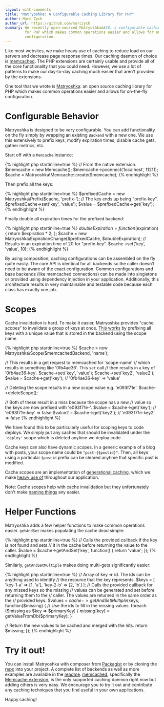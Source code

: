 ```yaml
---
layout: with-comments
title: "Matryoshka: A Configurable Caching Library for PHP"
author: Marc Zych
author_url: https://github.com/marczych
summary: We recently open-sourced Matryoshka&#58; a configurable caching library
         for PHP which makes common operations easier and allows for on-the-fly
         configuration.
---
```


Like most websites, we make heavy use of caching to reduce load on our servers and decrease page response times.
Our caching daemon of choice is [memcached].
The PHP extensions are certainly usable and provide all of the core functionality that you could need.
However, we use a lot of patterns to make our day-to-day caching much easier that aren't provided by the extensions.

One tool that we wrote is [Matryoshka]&#58; an open source caching library for PHP which makes common operations easier and allows for on-the-fly configuration.

# Configurable Behavior

Matryoshka is designed to be very configurable.
You can add functionality on the fly simply by wrapping an existing `Backend` with a new one.
We use this extensively to prefix keys, modify expiration times, disable cache gets, gather metrics, etc.

Start off with a `Memcache` instance:

{% highlight php startinline=true %}
// From the native extension.
$memcache = new Memcache();
$memcache->pconnect('localhost', 11211);
$cache = Matryoshka\Memcache::create($memcache);
{% endhighlight %}

Then prefix all the keys:

{% highlight php startinline=true %}
$prefixedCache = new Matryoshka\Prefix($cache, 'prefix-');
// The key ends up being "prefix-key".
$prefixedCache->set('key', 'value');
$value = $prefixedCache->get('key');
{% endhighlight %}

Finally double all expiration times for the prefixed backend:

{% highlight php startinline=true %}
$doubleExpiration = function($expiration) {
   return $expiration * 2;
};
$cache = new Matryoshka\ExpirationChange($prefixedCache,
 $doubleExpiration);
// Results in an expiration time of 20 for "prefix-key".
$cache->set('key', 'value', 10);
{% endhighlight %}

By using composition, caching configurations can be assembled on the fly quite easily.
The core API is identical for all backends so the caller doesn't need to be aware of the exact configuration.
Common configurations and base backends (like memcached connections) can be made into singletons or provided using dependency injection in your application.
Additionally, this architecture results in very maintainable and testable code because each class has exactly one job.

# Scopes

Cache invalidation is hard.
To make it easier, Matryoshka provides "cache scopes" to invalidate a group of keys at once.
[This works][Scope.php] by prefixing all keys with a unique value that is stored in the backend using the scope name.

{% highlight php startinline=true %}
$cache = new Matryoshka\Scope($memcachedBackend, 'name');

// This results in a get request to memcached for 'scope-name'
// which results in something like '0fb4ae36'. This `set` call
// then results in a key of '0fb4ae36-key'.
$cache->set('key', 'value');
$cache->set('key2', 'value2');
$value = $cache->get('key'); // '0fb4ae36-key' => 'value'

// Deleting the scope results in a new scope value e.g. 'e093f71e'.
$cache->deleteScope();

// Both of these result in a miss because the scope has a new
// value so the keys are now prefixed with 'e093f71e-'.
$value = $cache->get('key'); // 'e093f71e-key' => false
$value2 = $cache->get('key2'); // 'e093f71e-key2' => false
{% endhighlight %}

We have found this to be particularly useful for scoping keys to code deploys.
We simply put any caches that should be invalidated under the `'deploy'` scope which is deleted anytime we deploy code.

Cache keys can also have dynamic scopes.
In a generic example of a blog with posts, your scope name could be `"post-{$postid}"`.
Then, all keys using a particular `$postid` prefix can be cleared anytime that specific post is modified.

Cache scopes are an implementation of [generational caching], which we make [heavy use of][caching thesis] throughout our application.

Note: Cache scopes help with cache invalidation but they unfortunately don't make [naming things] any easier.

# Helper Functions

Matryoshka adds a few helper functions to make common operations easier.
`getAndSet` makes populating the cache dead simple:

{% highlight php startinline=true %}
// Calls the provided callback if the key is not found and sets
// it in the cache before returning the value to the caller.
$value = $cache->getAndSet('key', function() {
   return 'value';
});
{% endhighlight %}

Similarly, `getAndSetMultiple` makes doing multi-gets significantly easier:

{% highlight php startinline=true %}
// Array of key => id. The ids can be anything used to identify
// the resource that the key represents.
$keys = [
   'key-1-a' => [1, 'a'],
   'key-2-b' => [2, 'b']
];
// Calls the provided callback for any missed keys so the missing
// values can be generated and set before returning them to the
// caller. The values are returned in the same order as the
// provided keys.
$values = $cache->getAndSetMultiple($keys, function($missing) {
   // Use the ids to fill in the missing values.
   foreach ($missing as $key => $primaryKey) {
      $missing[$key] = getValueFromDb($primaryKey);
   }

   // Return the new values to be cached and merged with the hits.
   return $missing;
});
{% endhighlight %}

# Try it out!

You can install Matryoshka with composer from [Packagist] or by cloning the [repo][Matryoshka] into your project.
A complete list of backends as well as more examples are available in the [readme].
[memcached], specifically the [Memcache extension], is the only supported caching daemon right now but adding others is very easy.
We encourage you to try it out and contribute any caching techniques that you find useful in your own applications.

Happy caching!

[memcached]: http://memcached.org/
[Matryoshka]: https://github.com/iFixit/Matryoshka
[readme]: https://github.com/iFixit/Matryoshka#readme
[Scope.php]: https://github.com/iFixit/Matryoshka/blob/master/library/iFixit/Matryoshka/Scope.php
[naming things]: http://martinfowler.com/bliki/TwoHardThings.html
[Packagist]: https://packagist.org/packages/ifixit/matryoshka
[Memcache extension]: http://php.net/manual/en/book.memcache.php
[generational caching]: https://signalvnoise.com/posts/3113-how-key-based-cache-expiration-works
[caching thesis]: http://digitalcommons.calpoly.edu/theses/1002/
